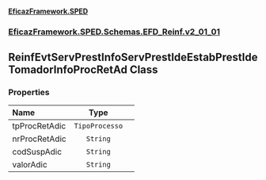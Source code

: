 #### [EficazFramework.SPED](EficazFrameworkSPED.md 'EficazFramework SPED')
### [EficazFramework.SPED.Schemas.EFD_Reinf.v2_01_01](EficazFramework.SPED.Schemas.EFD_Reinf.v2_01_01.md 'EficazFramework.SPED.Schemas.EFD_Reinf.v2_01_01')

## ReinfEvtServPrestInfoServPrestIdeEstabPrestIdeTomadorInfoProcRetAd Class
### Properties

| Name | Type | |
| :--- | :---: | :--- |
| tpProcRetAdic | `TipoProcesso` |  |
| nrProcRetAdic | `String` |  |
| codSuspAdic | `String` |  |
| valorAdic | `String` |  |
